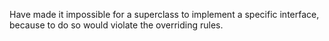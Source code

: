 Have made it impossible for a superclass to implement a specific
interface, because to do so would violate the overriding rules.